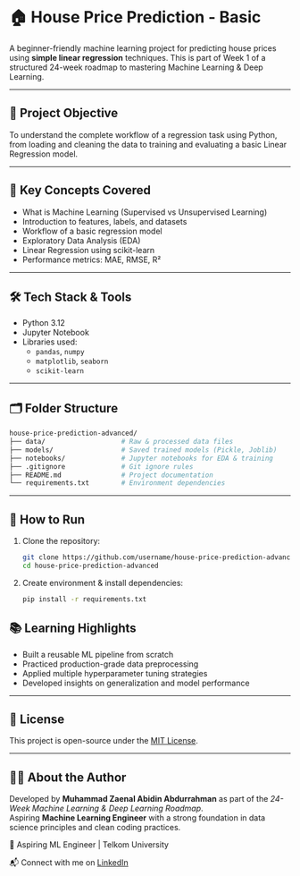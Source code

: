 # 🏠 House Price Prediction - Basic

A beginner-friendly machine learning project for predicting house prices using **simple linear regression** techniques. This is part of Week 1 of a structured 24-week roadmap to mastering Machine Learning & Deep Learning.

---

## 📌 Project Objective

To understand the complete workflow of a regression task using Python, from loading and cleaning the data to training and evaluating a basic Linear Regression model.

---

## 🧠 Key Concepts Covered

- What is Machine Learning (Supervised vs Unsupervised Learning)
- Introduction to features, labels, and datasets
- Workflow of a basic regression model
- Exploratory Data Analysis (EDA)
- Linear Regression using scikit-learn
- Performance metrics: MAE, RMSE, R²

---

## 🛠️ Tech Stack & Tools

- Python 3.12
- Jupyter Notebook
- Libraries used:
  - `pandas`, `numpy`
  - `matplotlib`, `seaborn`
  - `scikit-learn`

---

## 🗂️ Folder Structure

```bash
house-price-prediction-advanced/
├── data/                   # Raw & processed data files
├── models/                 # Saved trained models (Pickle, Joblib)
├── notebooks/              # Jupyter notebooks for EDA & training
├── .gitignore              # Git ignore rules
├── README.md               # Project documentation
└── requirements.txt        # Environment dependencies 
```
---

## 🚀 How to Run

1. Clone the repository:
   ```bash
   git clone https://github.com/username/house-price-prediction-advanced.git
   cd house-price-prediction-advanced
   ```
2. Create environment & install dependencies: 
   ```bash
   pip install -r requirements.txt
   ```

## 📚 Learning Highlights

- Built a reusable ML pipeline from scratch  
- Practiced production-grade data preprocessing  
- Applied multiple hyperparameter tuning strategies  
- Developed insights on generalization and model performance  

---

## 📇 License

This project is open-source under the [MIT License](LICENSE).

---

## 🧑‍💻 About the Author

Developed by **Muhammad Zaenal Abidin Abdurrahman** as part of the *24-Week Machine Learning & Deep Learning Roadmap*.  
Aspiring **Machine Learning Engineer** with a strong foundation in data science principles and clean coding practices.


📍 Aspiring ML Engineer | Telkom University

📬 Connect with me on [LinkedIn](https://www.linkedin.com/in/zendin1102)